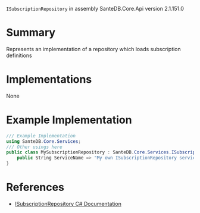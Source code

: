 `ISubscriptionRepository` in assembly SanteDB.Core.Api version 2.1.151.0

# Summary
Represents an implementation of a repository which loads subscription definitions

# Implementations

None

# Example Implementation
```csharp
/// Example Implementation
using SanteDB.Core.Services;
/// Other usings here
public class MySubscriptionRepository : SanteDB.Core.Services.ISubscriptionRepository { 
	public String ServiceName => "My own ISubscriptionRepository service";
}
```

# References

* [ISubscriptionRepository C# Documentation](http://santesuite.org/assets/doc/net/html/T_SanteDB_Core_Services_ISubscriptionRepository.htm)
